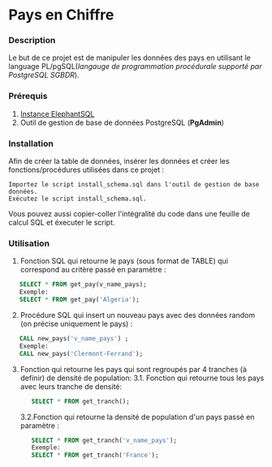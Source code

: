 # Pays en Chiffre 
 ### Description 
   Le but de ce projet est de manipuler les données des pays en utilisant
   le language PL/pgSQL(*langauge de programmation procédurale supporté par PostgreSQL SGBDR*). 
   
   
 ### Prérequis
 1. [Instance ElephantSQL](https://customer.elephantsql.com)
 2. Outil de gestion de base de données PostgreSQL (**PgAdmin**)
 
   
 ### Installation
   Afin de créer la table de données, insérer les données et créer les fonctions/procédures 
   utilisées dans ce projet :
   
    Importez le script install_schema.sql dans l'outil de gestion de base données.
    Exécutez le script install_schema.sql.
   Vous pouvez aussi copier-coller l'intégralité du code dans une feuille de calcul SQL et éxecuter le script.
   
   
 
 
 ### Utilisation
  1. Fonction SQL qui retourne le pays (sous format de TABLE) qui correspond au critère passé en paramètre :
   ```sql
      SELECT * FROM get_pay(v_name_pays);
      Exemple:
      SELECT * FROM get_pay('Algeria');
  ```
 2. Procédure SQL qui insert un nouveau pays avec des données random (on précise uniquement le pays) :
  ```sql 
     CALL new_pays('v_name_pays') ;
     Exemple:
     CALL new_pays('Clermont-Ferrand');
  ```
  3. Fonction qui retourne les pays qui sont regroupés par 4 tranches (à definir) de densité de population:
     3.1. Fonction qui retourne tous les pays avec leurs tranche de densité:
        ```sql 
           SELECT * FROM get_tranch();
        ```
     3.2.Fonction qui retourne la densité de population d'un pays passé en paramètre :
       ```sql
          SELECT * FROM get_tranch('v_name_pays');
          Exemple:
          SELECT * FROM get_tranch('France');
       ```
 
     
 


